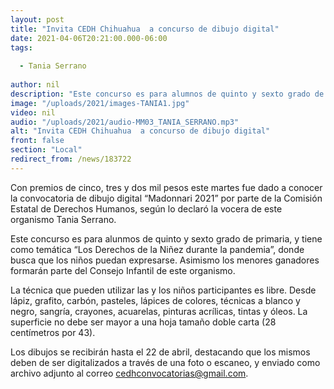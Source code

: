 ```yaml
---
layout: post
title: "Invita CEDH Chihuahua  a concurso de dibujo digital"
date: 2021-04-06T20:21:00.000-06:00
tags:
  
  - Tania Serrano
  
author: nil
description: "Este concurso es para alumnos de quinto y sexto grado de primaria, y tiene como temática “Los Derechos de la Niñez durante la pandemia”."
image: "/uploads/2021/images-TANIA1.jpg"
video: nil
audio: "/uploads/2021/audio-MM03_TANIA_SERRANO.mp3"
alt: "Invita CEDH Chihuahua  a concurso de dibujo digital"
front: false
section: "Local"
redirect_from: /news/183722
---
```


Con premios de cinco, tres y dos mil pesos este martes fue dado a conocer la convocatoria de dibujo digital “Madonnari 2021” por parte de la Comisión Estatal de Derechos Humanos, según lo declaró la vocera de este organismo Tania Serrano.

Este concurso es para alunmos de quinto y sexto grado de primaria, y tiene como temática “Los Derechos de la Niñez durante la pandemia”, donde busca que los niños puedan expresarse. Asimismo los menores ganadores formarán parte del Consejo Infantil de este organismo.
 
La técnica que pueden utilizar las y los niños participantes es libre. Desde lápiz, grafito, carbón, pasteles, lápices de colores, técnicas a blanco y negro, sangría, crayones, acuarelas, pinturas acrílicas, tintas y óleos. La superficie no debe ser mayor a una hoja tamaño doble carta (28 centímetros por 43).

Los dibujos se recibirán hasta el 22 de abril, destacando que los mismos deben de ser digitalizados a través de una foto o escaneo, y enviado como archivo adjunto al correo cedhconvocatorias@gmail.com. 
